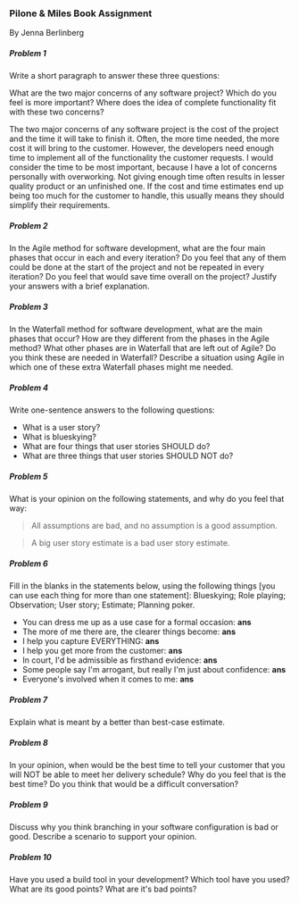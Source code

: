 ### Pilone & Miles Book Assignment
By Jenna Berlinberg

##### Problem 1
Write a short paragraph to answer these three questions:

What are the two major concerns of any software project?
Which do you feel is more important?
Where does the idea of complete functionality fit with these two concerns?

The two major concerns of any software project is the cost of the project and the time it will take to finish it. Often, the more time needed, the more cost it will bring to the customer. However, the developers need enough time to implement all of the functionality the customer requests. I would consider the time to be most important, because I have a lot of concerns personally with overworking. Not giving enough time often results in lesser quality product or an unfinished one. If the cost and time estimates end up being too much for the customer to handle, this usually means they should simplify their requirements.

##### Problem 2
In the Agile method for software development, what are the four main phases that occur in each and every iteration? Do you feel that any of them could be done at the start of the project and not be repeated in every iteration? Do you feel that would save time overall on the project? Justify your answers with a brief explanation.

##### Problem 3
In the Waterfall method for software development, what are the main phases that occur? How are they different from the phases in the Agile method? What other phases are in Waterfall that are left out of Agile? Do you think these are needed in Waterfall? Describe a situation using Agile in which one of these extra Waterfall phases might me needed.

##### Problem 4
Write one-sentence answers to the following questions:

- What is a user story?
- What is blueskying?
- What are four things that user stories SHOULD do?
- What are three things that user stories SHOULD NOT do?

##### Problem 5

What is your opinion on the following statements, and why do you feel that way:

> All assumptions are bad, and no assumption is a good assumption.

> A big user story estimate is a bad user story estimate.

##### Problem 6
Fill in the blanks in the statements below, using the following things [you can use each thing for more than one statement]: Blueskying; Role playing; Observation; User story; Estimate; Planning poker.

- You can dress me up as a use case for a formal occasion: __ans__
- The more of me there are, the clearer things become: __ans__
- I help you capture EVERYTHING: __ans__
- I help you get more from the customer: __ans__
- In court, I'd be admissible as firsthand evidence: __ans__
- Some people say I'm arrogant, but really I'm just about confidence: __ans__
- Everyone's involved when it comes to me: __ans__

##### Problem 7
Explain what is meant by a better than best-case estimate.

##### Problem 8
In your opinion, when would be the best time to tell your customer that you will NOT be able to meet her delivery schedule? Why do you feel that is the best time? Do you think that would be a difficult conversation?

##### Problem 9
Discuss why you think branching in your software configuration is bad or good. Describe a scenario to support your opinion.


##### Problem 10
Have you used a build tool in your development? Which tool have you used? What are its good points? What are it's bad points?
